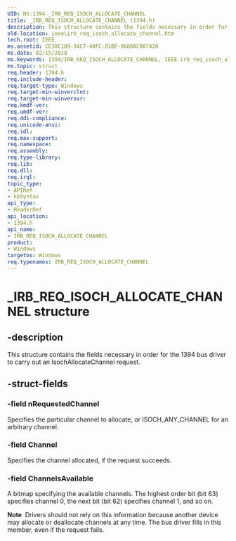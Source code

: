 ```yaml
---
UID: NS:1394._IRB_REQ_ISOCH_ALLOCATE_CHANNEL
title: _IRB_REQ_ISOCH_ALLOCATE_CHANNEL (1394.h)
description: This structure contains the fields necessary in order for the 1394 bus driver to carry out an IsochAllocateChannel request.
old-location: ieee\irb_req_isoch_allocate_channel.htm
tech.root: IEEE
ms.assetid: CE38C189-34C7-40FC-81BE-9688AC9A7420
ms.date: 02/15/2018
ms.keywords: 1394/IRB_REQ_ISOCH_ALLOCATE_CHANNEL, IEEE.irb_req_isoch_allocate_channel, IRB_REQ_ISOCH_ALLOCATE_CHANNEL, IRB_REQ_ISOCH_ALLOCATE_CHANNEL structure [Buses], _IRB_REQ_ISOCH_ALLOCATE_CHANNEL
ms.topic: struct
req.header: 1394.h
req.include-header: 
req.target-type: Windows
req.target-min-winverclnt: 
req.target-min-winversvr: 
req.kmdf-ver: 
req.umdf-ver: 
req.ddi-compliance: 
req.unicode-ansi: 
req.idl: 
req.max-support: 
req.namespace: 
req.assembly: 
req.type-library: 
req.lib: 
req.dll: 
req.irql: 
topic_type:
- APIRef
- kbSyntax
api_type:
- HeaderDef
api_location:
- 1394.h
api_name:
- IRB_REQ_ISOCH_ALLOCATE_CHANNEL
product:
- Windows
targetos: Windows
req.typenames: IRB_REQ_ISOCH_ALLOCATE_CHANNEL
---
```


# _IRB_REQ_ISOCH_ALLOCATE_CHANNEL structure


## -description


This structure contains the fields necessary in order for the 1394 bus driver to carry out an IsochAllocateChannel request.


## -struct-fields




### -field nRequestedChannel

Specifies the particular channel to allocate, or ISOCH_ANY_CHANNEL for an arbitrary channel. 


### -field Channel

Specifies the channel allocated, if the request succeeds.


### -field ChannelsAvailable

A bitmap specifying the available channels. The highest order bit (bit 63) specifies channel 0, the next bit (bit 62) specifies channel 1, and so on.

<div class="alert"><b>Note</b>  Drivers should not rely on this information  because another device may allocate or deallocate channels at any time. The bus driver fills in this member, even if the request fails.</div>
<div> </div>
